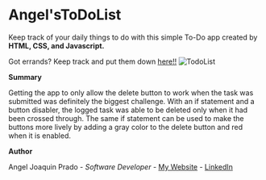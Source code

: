# Angel'sToDoList

Keep track of your daily things to do with this simple To-Do app created by <strong>HTML, CSS, and Javascript.</strong>

Got errands? Keep track and put them down [here!!]()
![TodoList](https://user-images.githubusercontent.com/102049335/167511117-1e51676a-245e-4a5e-8f9b-25c152570aa7.jpg)

<strong> Summary </strong>

Getting the app to only allow the delete button to work when the task was submitted was definitely the biggest challenge. With an if statement
and a button disabler, the logged task was able to be deleted only when it had been crossed through. The same if statement can be 
used to make the buttons more lively by adding a gray color to the delete button and red when it is enabled.


<strong> Author </strong>

Angel Joaquin Prado - <em>Software Developer</em> - [My Website]() - [LinkedIn]()
